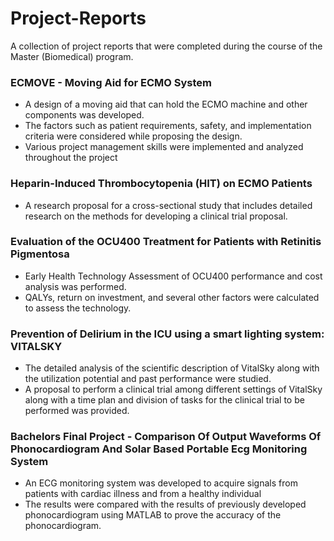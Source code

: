 # Project-Reports
A collection of project reports that were completed during the course of the Master (Biomedical) program.

### ECMOVE - Moving Aid for ECMO System

- A design of a moving aid that can hold the ECMO machine and other components was developed.
- The factors such as patient requirements, safety, and implementation criteria were considered while proposing the design. 
- Various project management skills were implemented and analyzed throughout the project

### Heparin-Induced Thrombocytopenia (HIT) on ECMO Patients

- A research proposal for a cross-sectional study that includes detailed research on the methods for developing a clinical trial proposal. 

### Evaluation of the OCU400 Treatment for Patients with Retinitis Pigmentosa

- Early Health Technology Assessment of OCU400 performance and cost analysis was performed. 
- QALYs, return on investment, and several other factors were calculated to assess the technology.

### Prevention of Delirium in the ICU using a smart lighting system: VITALSKY 

- The detailed analysis of the scientific description of VitalSky along with the utilization potential and past performance were studied. 
- A proposal to perform a clinical trial among different settings of VitalSky along with a time plan and division of tasks for the clinical trial to be performed was provided.

### Bachelors Final Project - Comparison Of Output Waveforms Of Phonocardiogram And Solar Based Portable Ecg Monitoring System 

- An ECG monitoring system was developed to acquire signals from patients with cardiac illness and from a healthy individual
- The results were compared with the results of previously developed phonocardiogram using MATLAB to prove the accuracy of the phonocardiogram. 